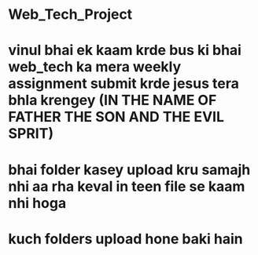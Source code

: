 # Web_Tech_Project
# vinul bhai ek kaam krde bus ki bhai web_tech ka mera weekly assignment submit krde jesus tera bhla krengey (IN THE NAME OF FATHER THE SON AND THE EVIL SPRIT)
# bhai folder kasey upload kru samajh nhi aa rha keval in teen file se kaam nhi hoga 
# kuch folders upload hone baki hain
